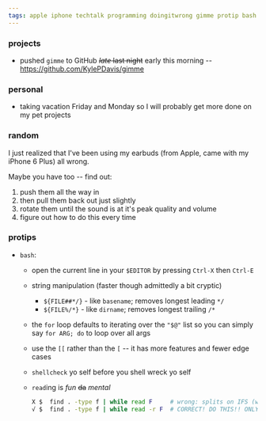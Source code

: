 ```yaml
---
tags: apple iphone techtalk programming doingitwrong gimme protip bash shell
---
```



### projects

- pushed `gimme` to GitHub ~~*late* last night~~ early this morning -- https://github.com/KylePDavis/gimme


### personal

- taking vacation Friday and Monday so I will probably get more done on my pet projects


### random

I just realized that I've been using my earbuds (from Apple, came with my iPhone 6 Plus) all wrong.

Maybe you have too -- find out:

1. push them all the way in
2. then pull them back out just slightly
3. rotate them until the sound is at it's peak quality and volume
4. figure out how to do this every time


### protips

- `bash`:
    - open the current line in your `$EDITOR` by pressing `Ctrl-X` then `Ctrl-E`
    - string manipulation (faster though admittedly a bit cryptic)
        - `${FILE##*/}` - like `basename`; removes longest leading `*/`
        - `${FILE%/*}` - like `dirname`; removes longest trailing `/*`
    - the `for` loop defaults to iterating over the `"$@"` list so you can simply say `for ARG; do` to loop over all args
    - use the `[[` rather than the `[` -- it has more features and fewer edge cases
    - `shellcheck` yo self before you shell wreck yo self
    - `read`ing is _fun_ ~~da~~ _mental_

        ```bash
        X $  find . -type f | while read F     # wrong: splits on IFS (whitespaces)
        √ $  find . -type f | while read -r F  # CORRECT! DO THIS!! ONLY!!!
        ```
